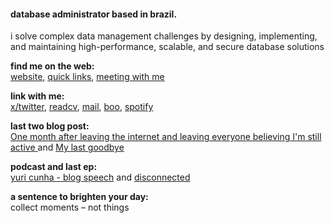 
#### database administrator based in brazil.

i solve complex data management challenges by designing, implementing, and maintaining high-performance, scalable, and secure database solutions

**find me on the web:**<br>
[website](https://yuricunha.com), [quick links](https://links.yuricunha.com), [meeting with me](https://cal.com/isyuricunha)

**link with me:**<br>
[x/twitter](https://twitter.com/isyuricunha), [readcv](https://read.cv/isyuricunha), [mail](mailto:isyuricunha@duck.com), [boo](https://signup.boo.world/jejk), [spotify](https://open.spotify.com/user/22wrcoowop6hb63heywvtaypy?si=e1e818483a1a43a1)

**last two blog post:**<br>
[One month after leaving the internet and leaving everyone believing I'm still active
](https://yuricunha.com/blog/one-month-after-leaving-the-internet-and-leaving-everyone-believing-im-still-active) and [My last goodbye](https://yuricunha.com/blog/my-last-goodbye)

**podcast and last ep:**<br>
[yuri cunha - blog speech](https://open.spotify.com/show/2XRQ2mpUbtT0ZqxFVrl0KK) and [disconnected](https://open.spotify.com/episode/5vRjCOijzce9ChR6H9KdAR?si=1LIH2FlGR-OXd98I2rVLAg)

**a sentence to brighten your day:**<br>
    collect moments – not things

